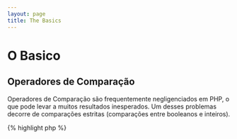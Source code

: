 ```yaml
---
layout: page
title: The Basics
---
```


# O Basico

## Operadores de Comparação

Operadores de Comparação são frequentemente negligenciados em PHP, o que pode levar a muitos resultados inesperados. Um
desses problemas decorre de comparações estritas (comparações entre booleanos e inteiros).

{% highlight php %}
<?php
$a = 5;   // 5 como inteiro

var_dump($a == 5);       // comparação de valores; retorna true
var_dump($a == '5');     // comparação de valores (ignorando os tipos); retorna true
var_dump($a === 5);      // comparação de tipos e valores (integer vs. integer); retorna true
var_dump($a === '5');    // comparação de tipos e valores (integer vs. string); retorna false

/**
 * Comparações Estritas
 */
if (strpos('testing', 'test')) {    // 'test' é encontrado na posição 0, que é interpretado como o booleano 'false'
    // código...
}

vs.

if (strpos('testing', 'test') !== false) {    // true, já que uma comparação estrita foi feita (0 !== false)
    // código...
}
{% endhighlight %}

* [Operadores de Comparação](http://php.net/manual/en/language.operators.comparison.php)
* [Tabela de Comparação](http://php.net/manual/en/types.comparisons.php)

## Estrutura de Controle

### Estruturas Condicionais

Quando as declarações 'if/else' são usadas em uma função ou classe, é um equivoco comum pensar que 'else' precisa ser
usado em conjunto para declarar resultados em potencial. Entretanto se o resultado serve para definir o valor a ser
retornado 'else' não é necessário já que 'return' irá terminar a função, fazendo com que o uso de 'else' se torne
discutível.

{% highlight php %}
<?php
function test($a)
{
    if ($a) {
        return true;
    } else {
        return false;
    }
}

vs.

function test($a)
{
    if ($a) {
        return true;
    }
    return false;    // else não é necessário
}
{% endhighlight %}

* [Estrutura Condicionais](http://php.net/manual/en/control-structures.if.php)

### Estruturas de Decisão

Estruturas de decisão são uma excelente forma de evitar escrever intermináveis estruturas condicionais, mas existem
alguns pontos sobre os quais deve-se ficar atento:

- Estruturas de decisão só comparam valores, e não tipos (equivalente a '==')
- Elas passam por caso a caso até que uma correspondencia seja encontrada, então default é usado (caso esteja definido)
- Sem que haja um 'break', elas continuarão a executar cada caso até que encontrem um break/return
- Dentro de uma função o uso de 'return' remove a necessidade do uso de 'break' já que isso encerra essa função

{% highlight php %}
<?php
$answer = test(2);    // tanto o código para o 'case 2' quanto para o 'case 3' será executado

function test($a)
{
    switch ($a) {
        case 1:
            // código...
            break;             // break é usado para terminar a estrutura de decisão
        case 2:
            // código...         // sem o break, a comparação ira continuar em 'case 3'
        case 3:
            // código...
            return $result;    // dentro de uma função, 'return' termina essa função
        default:
            // código...
            return $error;
    }
}
{% endhighlight %}

* [Estruturas de Decisão](http://php.net/manual/en/control-structures.switch.php)
* [PHP Switch](http://phpswitch.com/)

## Namespace Global

Quando estiver usando namespaces você pode reparar que funções internas ficam escondidas por funções que você mesmo
escreveu. Para corrigir isso refira a funções globais atraves do uso de uma contra-barra antes do nome da função.

{% highlight php %}
<?php
namespace phptherightway;

function fopen()
{
    $file = \fopen();    // O nome da nossa função é igual a de uma função interna.
                         // Execute a função global atraves da inclusão de '\'.
}

function array()
{
    $iterator = new \ArrayIterator();    // ArrayIterator é uma classe interna. Usar seu nome sem uma contra-barra
                                         // tentará localizar essa função dentro do namespace
}
{% endhighlight %}

* [Espaço Global](http://php.net/manual/en/language.namespaces.global.php)
* [Regras Globais](http://php.net/manual/en/userlandnaming.rules.php)

## Strings

### Concatenação

- Se sua linha passar do tamanho recomendado (120 caracteres), considere concatenar sua linha
- Para facilitar a leitura é melhor usar operadores de concatenação do que operadores de concatenação e atribuição
- Enquanto dentro do escopo original da variável, indente quando a concatenação usar uma nova linha


{% highlight php %}
<?php
$a  = 'Multi-line example';    // operador de concatenação e atribuição (.=)
$a .= "\n";
$a .= 'of what not to do';

vs.

$a = 'Multi-line example'      // operador de concatenação (.)
    . "\n"                     // indentando novas linhas
    . 'of what to do';
{% endhighlight %}

* [Operadores de Strings](http://php.net/manual/en/language.operators.string.php)

### Tipos de Strings

Tipos de string são uma caracteristica constante na comunidade PHP, mas talvez essa seção possa explicar as diferenças
entre os tipos de strings e seus usos e benefícios.

#### Aspas Simples

Usar aspas simples é o melhor jeito de definir strings e geralmente também o mais rápido. Sua velocidade se da ao fato
do PHP não tentar interpretar essa string (suas variáveis). è a melhor aplicação quando:

- Strings não precisam ser interpretadas
- Uma variável é escrita em texto plano

{% highlight php %}
<?php
echo 'Essa é minha string, veja como ela é bonita.';    // sem necessidade de interpretar uma string simples

/**
 * Saída:
 *
 * Essa é minha string, veja como ela é bonita.
 */
{% endhighlight %}

* [Aspas Simples](http://www.php.net/manual/en/language.types.string.php#language.types.string.syntax.single)

#### Aspas Duplas

Aspas Duplas são o canivete suíço das strings, mas são mais lentas devido a interpretação das strings. É a melhor
aplicação quando:

- Escapando strings
- Usando strings com muitas variáveis e texto plano
- Condensando concatenação de multiplas linhas e aumentando a legibilidade

{% highlight php %}
<?php
echo 'phptherightway é ' . $adjective . '.'      // Um exemplo com aspas simples que usa concatenação multipla para
    . "\n"                                       // variáveis e escapar strings
    . 'Eu amo aprender' . $code . '!';

vs.

echo "phptherightway is $adjective.\n Eu amo aprender $code!"  // Em vez de concatenação multipla, aspas duplas
                                                               // nos permitem utilizar strings interpretáveis
{% endhighlight %}

Quando strings em aspas duplas que contenham variáveis, são comuns os casos onde a variável pode estar colada com outro
caracter. Isso fará com que o PHP não consiga interpretar essa variável pelo fato dela estar sendo camuflada. Para
corrigir esse problema envolva a variável em um par de chaves.

{% highlight php %}
<?php
$juice = 'ameixa';
echo "Eu bebi suco feito de $juices";    // $juice não pode ser interpretado

vs.

$juice = 'ameixa';
echo "Eu bebi suco feito de {$juice}s";    // $juice será interpretado

/**
 * Variáveis complexas também serão interpretadas com o uso de chaves
 */

$juice = array('maça', 'laranja', 'ameixa');
echo "Eu bebi suco feito de {$juice[1]}s";   // $juice[1] será interpretado
{% endhighlight %}

* [Aspas Duplas](http://www.php.net/manual/en/language.types.string.php#language.types.string.syntax.double)

#### Sintaxe Nowdoc

A Sintaxe Nowdoc foi introduzida no PHP 5.3 e internamente se comporta da mesma forma que as aspas simples exceto que é
adequada para o uso de strings de multiplas linhas sem a necessidade de concatenação.

{% highlight php %}
<?php
$str = <<<'EOD'             // iniciada por <<<
Exemplo de string
pulando multiplas linhas
usando a sintaxe nowdoc.
$a não é interpretada.
EOD;                        // fechando 'EOD' precisa estar na sua própria linha, e no ponto mais a esquerda

/**
 * Saída:
 *
 * Exemplo de string
 * pulando multiplas linhas
 * usando a sintaxe nowdoc.
 * $a não é interpretada.
 */
{% endhighlight %}

* [Sintaxe Nowdoc](http://www.php.net/manual/en/language.types.string.php#language.types.string.syntax.nowdoc)

#### Sintaxe Heredoc

A Sintaxe Heredoc se comporta internamento da mesma forma que as aspas duplas exceto que é adequada para o uso de strings
de multiplas linhas sem a necessidade de concatenação.

{% highlight php %}
<?php
$a = 'Variáveis';

$str = <<<EOD               // initialized by <<<
Exemplo de string
pulando multiplas linhas
usando a sintaxe heredoc.
$a são interpretadas.
EOD;                        // closing 'EOD' must be on it's own line, and to the left most point

/**
 * Output:
 *
 * Exemplo de string
 * pulando multiplas linhas
 * usando a sintaxe heredoc.
 * variáveis são interpretadas.
 */
{% endhighlight %}

* [Sintaxe Heredoc](http://www.php.net/manual/en/language.types.string.php#language.types.string.syntax.heredoc)

## Operadores Ternários

O uso de operadores ternários é uma ótima forma de condensar seu código, mas eles são geralmente usados em excesso.
Apesar de operações ternárias poderem ser agrupadas e aconselhado usar uma por linha para aumentar a legibilidade.

{% highlight php %}
<?php
$a = 5;
echo ($a == 5) ? 'yay' : 'nay';

vs.

// operações ternárias agrupadas
$b = 10;
echo ($a) ? ($a == 5) ? 'yay' : 'nay' : ($b == 10) ? 'excessive' : ':(';    // excesso de agrupamento sacrifica a legibilidade
{% endhighlight %}

Para usar 'return' em um operador ternário utilise a sintaxe correta.

{% highlight php %}
<?php
$a = 5;
echo ($a == 5) ? return true : return false;    // esse exemplo irá disparar um erro

vs.

$a = 5;
return ($a == 5) ? 'yay' : 'nope';    // ese exemplo i´ra retornar 'yay'
{% endhighlight %}

* [Operadores Ternários](http://php.net/manual/en/language.operators.comparison.php)

## Declaração de Variáveis

As vezes  programadores tentam tornar seu código mais limpo declarando variáveis predefinidas com um nome diferente. O
que isso faz na realidade e dobrar o consumo de memória do script. No exemplo abaixo, digamos que uma string de exemplo
contem 1MB de dado válido, copiando a variável você aumenta o consumo de memória durante a execução para 2MB.

{% highlight php %}
<?php
$about = 'Uma string com texto bem longo';    // usa 2MB de memória
echo $about;

vs.

echo 'Uma string com texto bem longo';        // usa 1MB de memória
{% endhighlight %}

* [Dicas de Performance](https://developers.google.com/speed/articles/optimizing-php)
